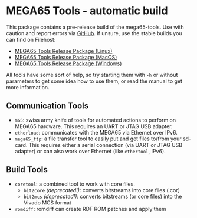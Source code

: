 
# MEGA65 Tools - automatic build

This package contains a pre-release build of the mega65-tools. Use with caution
and report errors via [GitHub](https://github.com/MEGA65/mega65-tools/issues). If
unsure, use the stable builds you can find on Filehost:

- [MEGA65 Tools Release Package (Linux)](https://files.mega65.org?id=e97f3bf4-9d55-4ae2-a39a-d31dd15e8d34)
- [MEGA65 Tools Release Package (MacOS)](https://files.mega65.org?id=57f855b9-a758-49df-ba7c-d120c4d1241d)
- [MEGA65 Tools Release Package (Windows)](https://files.mega65.org?id=06c55815-7826-4ad6-be0e-b8dc5e721b6d)

All tools have some sort of help, so try starting them with `-h` or without
parameters to get some idea how to use them, or read the manual to get more
information.

## Communication Tools

- `m65`: swiss army knife of tools for automated actions to perform on MEGA65
  hardware. This requires an UART or JTAG USB adapter.
- `etherload`: communicates with the MEGA65 via Ethernet over IPv6.
- `mega65_ftp`: a file transfer tool to easily put and get files to/from your sd-card.
  This requires either a serial connection (via UART or JTAG USB adapter) or can also
  work over Ethernet (like `ethertool`, IPv6).

## Build Tools

- `coretool`: a combined tool to work with core files.
  - `bit2core` *(deprecated!)*: converts bitstreams into core files (.cor)
  - `bit2mcs` *(deprecated!)*: converts bitstreams (or core files) into the Vivado MCS format
- `romdiff`: romdiff can create RDF ROM patches and apply them
